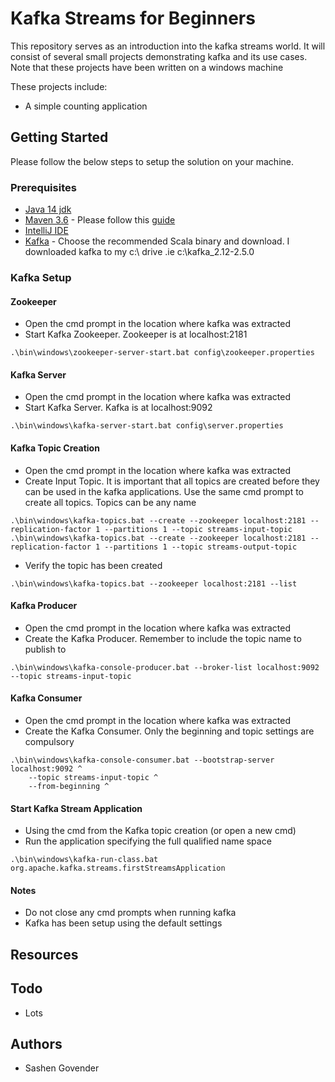 # Kafka Streams for Beginners

This repository serves as an introduction into the kafka streams world. It will consist of several small projects demonstrating kafka and its use cases. Note that these projects have been written on a windows machine

These projects include:
* A simple counting application

## Getting Started
Please follow the below steps to setup the solution on your machine. 

### Prerequisites
* [Java 14 jdk](https://www.oracle.com/java/technologies/javase-jdk14-downloads.html)
* [Maven 3.6](https://maven.apache.org/install.html) - Please follow this [guide](https://howtodoinjava.com/maven/how-to-install-maven-on-windows/)
* [IntelliJ IDE](https://www.jetbrains.com/idea/download/#section=windows)
* [Kafka](https://kafka.apache.org/downloads) - Choose the recommended Scala binary and download. I downloaded kafka to my c:\ drive .ie c:\kafka_2.12-2.5.0

### Kafka Setup
#### Zookeeper
* Open the cmd prompt in the location where kafka was extracted
* Start Kafka Zookeeper. Zookeeper is at localhost:2181
```
.\bin\windows\zookeeper-server-start.bat config\zookeeper.properties
```
#### Kafka Server
* Open the cmd prompt in the location where kafka was extracted
* Start Kafka Server. Kafka is at localhost:9092
```
.\bin\windows\kafka-server-start.bat config\server.properties
```
#### Kafka Topic Creation
* Open the cmd prompt in the location where kafka was extracted
* Create Input Topic. It is important that all topics are created before they can be used in the kafka applications. Use the same cmd prompt to create all topics. Topics can be any name
```
.\bin\windows\kafka-topics.bat --create --zookeeper localhost:2181 --replication-factor 1 --partitions 1 --topic streams-input-topic
.\bin\windows\kafka-topics.bat --create --zookeeper localhost:2181 --replication-factor 1 --partitions 1 --topic streams-output-topic
```
* Verify the topic has been created
```
.\bin\windows\kafka-topics.bat --zookeeper localhost:2181 --list
```
#### Kafka Producer
* Open the cmd prompt in the location where kafka was extracted
* Create the Kafka Producer. Remember to include the topic name to publish to
```
.\bin\windows\kafka-console-producer.bat --broker-list localhost:9092 --topic streams-input-topic
```
#### Kafka Consumer
* Open the cmd prompt in the location where kafka was extracted
* Create the Kafka Consumer. Only the beginning and topic settings are compulsory
```
.\bin\windows\kafka-console-consumer.bat --bootstrap-server localhost:9092 ^
    --topic streams-input-topic ^
    --from-beginning ^
```
#### Start Kafka Stream Application
* Using the cmd from the Kafka topic creation (or open a new cmd)
* Run the application specifying the full qualified name space
```
.\bin\windows\kafka-run-class.bat org.apache.kafka.streams.firstStreamsApplication
```
#### Notes
* Do not close any cmd prompts when running kafka
* Kafka has been setup using the default settings
 
## Resources

## Todo
* Lots

## Authors
* Sashen Govender

